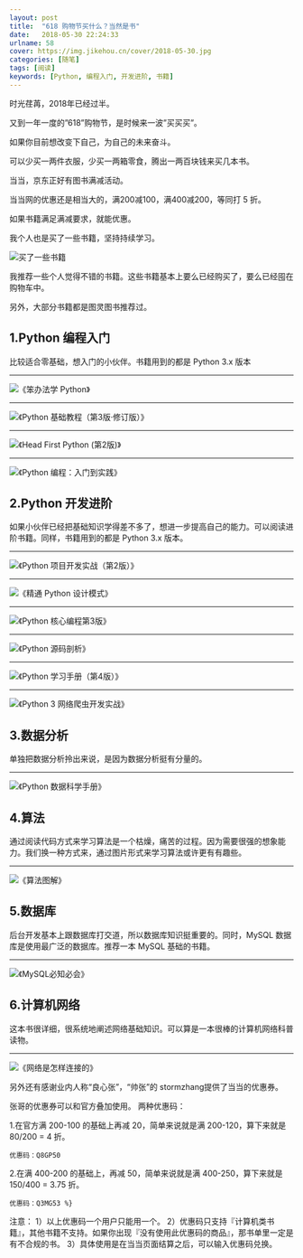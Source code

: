```yaml
---
layout: post
title:  "618 购物节买什么？当然是书"
date:   2018-05-30 22:24:33
urlname: 58
cover: https://img.jikehou.cn/cover/2018-05-30.jpg
categories: [随笔]
tags: [阅读]
keywords: [Python, 编程入门, 开发进阶, 书籍]
---
```

时光荏苒，2018年已经过半。

又到一年一度的”618”购物节，是时候来一波”买买买”。

如果你目前想改变下自己，为自己的未来奋斗。

可以少买一两件衣服，少买一两箱零食，腾出一两百块钱来买几本书。

当当，京东正好有图书满减活动。

当当网的优惠还是相当大的，满200减100，满400减200，等同打 5 折。

如果书籍满足满减要求，就能优惠。

我个人也是买了一些书籍，坚持持续学习。
<!-- more -->
![买了一些书籍](https://img.jikehou.cn/img/20180530_1.jpg)

我推荐一些个人觉得不错的书籍。这些书籍基本上要么已经购买了，要么已经囤在购物车中。

另外，大部分书籍都是图灵图书推荐过。

## 1.Python 编程入门
比较适合零基础，想入门的小伙伴。书籍用到的都是 Python 3.x 版本

---
![《笨办法学 Python》](https://img.jikehou.cn/img/20180530_2.jpg)


---
![《Python 基础教程（第3版·修订版）》](https://img.jikehou.cn/img/20180530_3.jpg)


---
![《Head First Python (第2版)》](https://img.jikehou.cn/img/20180530_4.jpg)


---
![《Python 编程：入门到实践》](https://img.jikehou.cn/img/20180530_5.jpg)


## 2.Python 开发进阶
如果小伙伴已经把基础知识学得差不多了，想进一步提高自己的能力。可以阅读进阶书籍。同样，书籍用到的都是 Python 3.x 版本。

---
![《Python 项目开发实战（第2版）》](https://img.jikehou.cn/img/20180530_6.jpg)


---
![《精通 Python 设计模式》](https://img.jikehou.cn/img/20180530_7.jpg)


---
![《Python 核心编程第3版》](https://img.jikehou.cn/img/20180530_8.jpg)


---
![《Python 源码剖析》](https://img.jikehou.cn/img/20180530_9.jpg)


---
![《Python 学习手册（第4版）》](https://img.jikehou.cn/img/20180530_10.jpg)


---
![《Python 3 网络爬虫开发实战》](https://img.jikehou.cn/img/20180530_11.jpg)


## 3.数据分析
单独把数据分析拎出来说，是因为数据分析挺有分量的。

---
![《Python 数据科学手册》](https://img.jikehou.cn/img/20180530_12.jpg)


## 4.算法
通过阅读代码方式来学习算法是一个枯燥，痛苦的过程。因为需要很强的想象能力。我们换一种方式来，通过图片形式来学习算法或许更有有趣些。

---
![《算法图解》](https://img.jikehou.cn/img/20180530_13.jpg)


## 5.数据库
后台开发基本上跟数据库打交道，所以数据库知识挺重要的。同时，MySQL 数据库是使用最广泛的数据库。推荐一本 MySQL 基础的书籍。

---
![《MySQL必知必会》](https://img.jikehou.cn/img/20180530_14.jpg)


## 6.计算机网络
这本书很详细，很系统地阐述网络基础知识。可以算是一本很棒的计算机网络科普读物。

---
![《网络是怎样连接的》](https://img.jikehou.cn/img/20180530_15.jpg)



另外还有感谢业内人称“良心张”，“帅张”的 stormzhang提供了当当的优惠券。

张哥的优惠券可以和官方叠加使用。
两种优惠码：

1.在官方满 200-100 的基础上再减 20，简单来说就是满 200-120，算下来就是 80/200 = 4 折。

`优惠码：Q8GP50`

2.在满 400-200 的基础上，再减 50，简单来说就是满 400-250，算下来就是 150/400 = 3.75 折。

`优惠码：Q3MG53 %}`

注意：
1）以上优惠码一个用户只能用一个。
2）优惠码只支持『计算机类书籍』，其他书籍不支持。如果你出现『没有使用此优惠码的商品』，那书单里一定是有不合规的书。
3）具体使用是在当当页面结算之后，可以输入优惠码兑换。


